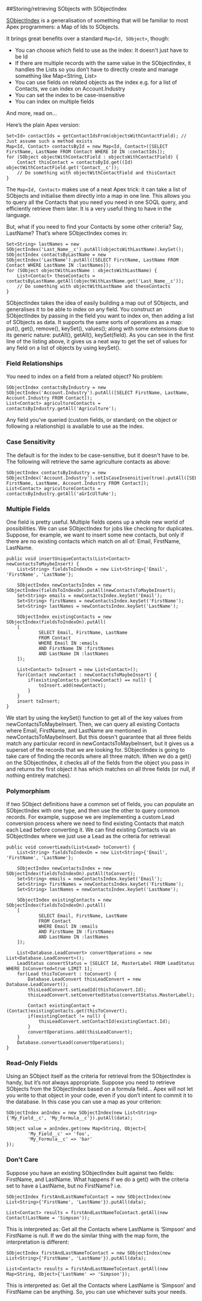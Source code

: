 ##Storing/retrieving SObjects with SObjectIndex

[SObjectIndex](force-app/main/default/classes/SObjectIndex.cls) is a generalisation of something that will be familiar to most Apex programmers: a Map of  Ids to SObjects.

It brings great benefits over a standard `Map<Id, SObject>`, though:

 - You can choose which field to use as the index: It doesn't just have to be Id
 - If there are multiple records with the same value in the SObjectIndex, it handles the Lists so you don’t have to directly create and manage something like Map<String, List<Contact>>
 - You can use fields on related objects as the index e.g. for a list of Contacts, we can index on Account.Industry
 - You can set the index to be case-insensitive
 - You can index on multiple fields

And more, read on…

Here’s the plain Apex version:

    Set<Id> contactIds = getContactIdsFrom(objectsWithContactField); // Just assume such a method exists
    Map<Id, Contact> contactsById = new Map<Id, Contact>([SELECT FirstName, LastName FROM Contact WHERE Id IN :contactIds]);
    for (SObject objectWithContactField : objectsWithContactField) {
        Contact thisContact = contactsById.get((Id) objectWithContactField.get('Contact__c'));
        // Do something with objectWithContactField and thisContact 
    }

The `Map<Id, Contact>`  makes use of a neat Apex trick: it can take a list of SObjects and initialise them directly into a map in one line. This allows you to query all the Contacts that you need you need in one SOQL query, and efficiently retrieve them later. It is a very useful thing to have in the language.

But, what if you need to find your Contacts by some other criteria? Say, LastName? That’s where SObjectIndex comes in:

    Set<String> lastNames = new SObjectIndex('Last_Name__c').putAll(objectsWithLastName).keySet();
    SObjectIndex contactsByLastName = new SObjectIndex('LastName').putAll([SELECT FirstName, LastName FROM Contact WHERE LastName IN :lastNames]);
    for (SObject objectWithLastName : objectsWithLastName) {
        List<Contact> theseContacts = contactsByLastName.getAll(objectWithLastName.get('Last_Name__c'));
        // Do something with objectWithLastName and theseContacts 
    }

SObjectIndex takes the idea of easily building a map out of SObjects, and generalises it to be able to index on any field. You construct an SObjectIndex by passing in the field you want to index on, then adding a list of SObjects as data. It supports the same sorts of operations as a map: put(), get(), remove(), keySet(), values(); along with some extensions due to its generic nature: putAll(), getAll(), keySet(field).
As you can see in the first line of the listing above, it gives us a neat way to get the set of values for any field on a list of objects by using keySet().

### Field Relationships

You need to index on a field from a related object? No problem:

    SObjectIndex contactsByIndustry = new SObjectIndex('Account.Industry').putAll([SELECT FirstName, LastName, Account.Industry FROM Contact]);
    List<Contact> agricultureContacts = contactsByIndustry.getAll('Agriculture');

Any field you’ve queried (custom fields, or standard; on the object or following a relationship) is available to use as the index.

### Case Sensitivity

The default is for the index to be case-sensitive, but it doesn't have to be. The following will retrieve the same agriculture contacts as above:

    SObjectIndex contactsByIndustry = new SObjectIndex('Account.Industry').setIsCaseInsensitive(true).putAll([SELECT FirstName, LastName, Account.Industry FROM Contact]);
    List<Contact> agricultureContacts = contactsByIndustry.getAll('aGrIcUlTuRe');

### Multiple Fields

One field is pretty useful. Multiple fields opens up a whole new world of possibilities. We can use SObjectIndex for jobs like checking for duplicates. Suppose, for example, we want to insert some new contacts, but only if there are no existing contacts which match on all of: Email, FirstName, LastName.

    public void insertUniqueContacts(List<Contact> newContactsToMaybeInsert) {
        List<String> fieldsToIndexOn = new List<String>{'Email', 'FirstName', 'LastName'};
    
        SObjectIndex newContactsIndex = new SObjectIndex(fieldsToIndexOn).putAll(newContactsToMaybeInsert);
        Set<String> emails = newContactsIndex.keySet('Email');
        Set<String> firstNames = newContactsIndex.keySet('FirstName');
        Set<String> lastNames = newContactsIndex.keySet('LastName');
    
        SObjectIndex existingContacts = new SObjectIndex(fieldsToIndexOn).putAll(
        [
                SELECT Email, FirstName, LastName 
                FROM Contact 
                WHERE Email IN :emails 
                AND FirstName IN :firstNames 
                AND LastName IN :lastNames
        ]);
    
        List<Contact> toInsert = new List<Contact>();
        for(Contact newContact : newContactsToMaybeInsert) {
            if(existingContacts.get(newContact) == null) {
                toInsert.add(newContact);
            }
        }
        insert toInsert;
    }

We start by using the keySet() function to get all of the key values from newContactsToMaybeInsert. Then, we can query all existing Contacts where Email, FirstName, and LastName are mentioned in newContactsToMaybeInsert. But this doesn't guarantee that all three fields match any particular record in newContactsToMaybeInsert, but it gives us a superset of the records that we are looking for.
SObjectIndex is going to take care of finding the records where all three match. When we do a get() on the SObjectIndex, it checks all of the fields from the object you pass in and returns the first object it has which matches on all three fields (or null, if nothing entirely matches).

### Polymorphism

If two SObject definitions have a common set of fields, you can populate an SObjectIndex with one type, and then use the other to query common records. For example, suppose we are implementing a custom Lead conversion process where we need to find existing Contacts that match each Lead before converting it. We can find existing Contacts via an SObjectIndex where we just use a Lead as the criteria for retrieval:

    public void convertLeads(List<Lead> toConvert) {
        List<String> fieldsToIndexOn = new List<String>{'Email', 'FirstName', 'LastName'};
    
        SObjectIndex newContactsIndex = new SObjectIndex(fieldsToIndexOn).putAll(toConvert);
        Set<String> emails = newContactsIndex.keySet('Email');
        Set<String> firstNames = newContactsIndex.keySet('FirstName');
        Set<String> lastNames = newContactsIndex.keySet('LastName');
    
        SObjectIndex existingContacts = new SObjectIndex(fieldsToIndexOn).putAll(
        [
                SELECT Email, FirstName, LastName
                FROM Contact
                WHERE Email IN :emails
                AND FirstName IN :firstNames
                AND LastName IN :lastNames
        ]);
    
        List<Database.LeadConvert> convertOperations = new List<Database.LeadConvert>();
        LeadStatus convertStatus = [SELECT Id, MasterLabel FROM LeadStatus WHERE IsConverted=true LIMIT 1];
        for(Lead thisToConvert : toConvert) {
            Database.LeadConvert thisLeadConvert = new Database.LeadConvert();
            thisLeadConvert.setLeadId(thisToConvert.Id);
            thisLeadConvert.setConvertedStatus(convertStatus.MasterLabel);
    
            Contact existingContact = (Contact)existingContacts.get(thisToConvert);
            if(existingContact != null) {
                thisLeadConvert.setContactId(existingContact.Id);
            }
            convertOperations.add(thisLeadConvert);
        }
        Database.convertLead(convertOperations);
    }

### Read-Only Fields

Using an SObject itself as the criteria for retrieval from the SObjectIndex is handy, but it’s not always appropriate. Suppose you need to retrieve SObjects from the SObjectIndex based on a formula field… Apex will not let you write to that object in your code, even if you don’t intent to commit it to the database. In this case you can use a map as your criterion:

    SObjectIndex anIndex = new SObjectIndex(new List<String>{'My_Field__c', 'My_Formula__c'}).putAll(data);
    
    SObject value = anIndex.get(new Map<String, Object>{
            'My_Field__c' => 'foo',
            'My_Formula__c' => 'bar'
    });

### Don't Care

Suppose you have an existing SObjectIndex built against two fields: FirstName, and LastName. What happens if we do a get() with the criteria set to have a LastName, but no FirstName? i.e.

    SObjectIndex firstAndLastNameToContact = new SObjectIndex(new List<String>{'FirstName', 'LastName'}).putAll(data);
    
    List<Contact> results = firstAndLastNameToContact.getAll(new Contact(LastName = 'Simpson'));

This is interpreted as:
Get all the Contacts where LastName is ‘Simpson’ and FirstName is null.
If we do the similar thing with the map form, the interpretation is different:

    SObjectIndex firstAndLastNameToContact = new SObjectIndex(new List<String>{'FirstName', 'LastName'}).putAll(data);
    
    List<Contact> results = firstAndLastNameToContact.getAll(new Map<String, Object>{'LastName' => 'Simpson'});

This is interpreted as:
Get all the Contacts where LastName is ‘Simpson’ and FirstName can be anything.
So, you can use whichever suits your needs.